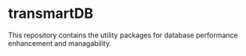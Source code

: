 # transmartDB

This repository contains the utility packages for database performance enhancement and managability.
